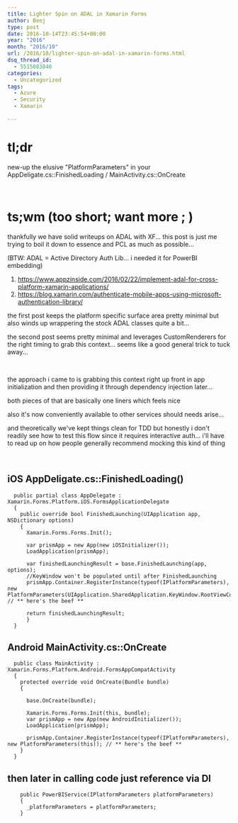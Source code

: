```yaml
---
title: Lighter Spin on ADAL in Xamarin Forms
author: Beej
type: post
date: 2016-10-14T23:45:54+00:00
year: "2016"
month: "2016/10"
url: /2016/10/lighter-spin-on-adal-in-xamarin-forms.html
dsq_thread_id:
  - 5515883840
categories:
  - Uncategorized
tags:
  - Azure
  - Security
  - Xamarin

---
```

# tl;dr

new-up the elusive "PlatformParameters" in your AppDeligate.cs::FinishedLoading / MainActivity.cs::OnCreate
  
&nbsp;

# ts;wm (too short; want more ; )

thankfully we have solid writeups on ADAL with XF... this post is just me trying to boil it down to essence and PCL as much as possible...
  
(BTW: ADAL = Active Directory Auth Lib... i needed it for PowerBI embedding)

  1. <https://www.appzinside.com/2016/02/22/implement-adal-for-cross-platform-xamarin-applications/>
  2. <https://blog.xamarin.com/authenticate-mobile-apps-using-microsoft-authentication-library/>

the first post keeps the platform specific surface area pretty minimal but also winds up wrappering the stock ADAL classes quite a bit...
  
the second post seems pretty minimal and leverages CustomRenderers for the right timing to grab this context... seems like a good general trick to tuck away...
  
&nbsp;

the approach i came to is grabbing this context right up front in app initialization and then providing it through dependency injection later...
  
both pieces of that are basically one liners which feels nice
  
also it's now conveniently available to other services should needs arise...
  
and theoretically we've kept things clean for TDD but honestly i don't readily see how to test this flow since it requires interactive auth... i'll have to read up on how people generally recommend mocking this kind of thing
  
&nbsp;

## iOS AppDeligate.cs::FinishedLoading()

      public partial class AppDelegate : Xamarin.Forms.Platform.iOS.FormsApplicationDelegate
      {
        public override bool FinishedLaunching(UIApplication app, NSDictionary options)
        {
          Xamarin.Forms.Forms.Init();
    
          var prismApp = new App(new iOSInitializer());
          LoadApplication(prismApp);
    
          var finishedLaunchingResult = base.FinishedLaunching(app, options);
          //KeyWindow won't be populated until after FinishedLaunching
          prismApp.Container.RegisterInstance(typeof(IPlatformParameters), new PlatformParameters(UIApplication.SharedApplication.KeyWindow.RootViewController)); // ** here's the beef **
    
          return finishedLaunchingResult;
          }
      }
    

## Android MainActivity.cs::OnCreate

      public class MainActivity : Xamarin.Forms.Platform.Android.FormsAppCompatActivity
      {
        protected override void OnCreate(Bundle bundle)
        {
    
          base.OnCreate(bundle);
    
          Xamarin.Forms.Forms.Init(this, bundle);
          var prismApp = new App(new AndroidInitializer());
          LoadApplication(prismApp);
    
          prismApp.Container.RegisterInstance(typeof(IPlatformParameters), new PlatformParameters(this)); // ** here's the beef **
        }
      }
    

## then later in calling code just reference via DI

        public PowerBIService(IPlatformParameters platformParameters)
        {
          _platformParameters = platformParameters;
        }